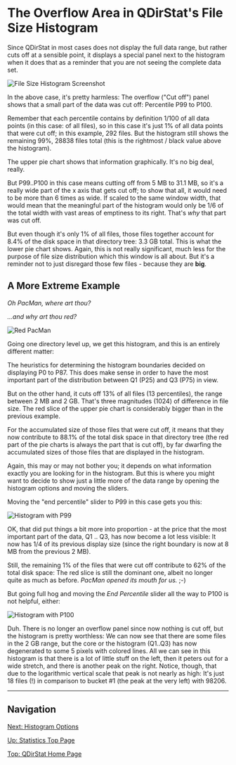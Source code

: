 # The Overflow Area in QDirStat's File Size Histogram

Since QDirStat in most cases does not display the full data range, but rather
cuts off at a sensible point, it displays a special panel next to the histogram
when it does that as a reminder that you are not seeing the complete data set.

![File Size Histogram Screenshot](https://github.com/shundhammer/qdirstat/blob/master/screenshots/QDirStat-histogram.png)

In the above case, it's pretty harmless: The overflow ("Cut off") panel shows
that a small part of the data was cut off: Percentile P99 to P100.

Remember that each percentile contains by definition 1/100 of all data points
(in this case: of all files), so in this case it's just 1% of all data points
that were cut off; in this example, 292 files. But the histogram still shows
the remaining 99%, 28838 files total (this is the rightmost / black value above
the histogram).

The upper pie chart shows that information graphically. It's no big deal,
really.

But P99..P100 in this case means cutting off from 5 MB to 31.1 MB, so it's a
really wide part of the x axis that gets cut off; to show that all, it would
need to be more than 6 times as wide. If scaled to the same window width, that
would mean that the meaningful part of the histogram would only be 1/6 of the
total width with vast areas of emptiness to its right. That's _why_ that part
was cut off.

But even though it's only 1% of all files, those files together account for
8.4% of the disk space in that directory tree: 3.3 GB total. This is what the
lower pie chart shows. Again, this is not really significant, much less for the
purpose of file size distribution which this window is all about. But it's a
reminder not to just disregard those few files - because they are **big**.


## A More Extreme Example

_Oh PacMan, where art thou?_

_...and why art thou red?_

![Red PacMan](https://github.com/shundhammer/qdirstat/blob/master/screenshots/QDirStat-histogram-log-scale.png)

Going one directory level up, we get this histogram, and this is an entirely
different matter:

The heuristics for determining the histogram boundaries decided on displaying
P0 to P87. This does make sense in order to have the most important part of the
distribution between Q1 (P25) and Q3 (P75) in view.

But on the other hand, it cuts off 13% of all files (13 percentiles), the range
between 2 MB and 2 GB. That's three magnitudes (1024) of difference in file
size. The red slice of the upper pie chart is considerably bigger than in the
previous example.

For the accumulated size of those files that were cut off, it means that they
now contribute to 88.1% of the total disk space in that directory tree (the red
part of the pie charts is always the part that is cut off), by far dwarfing the
accumulated sizes of those files that are displayed in the histogram.

Again, this may or may not bother you; it depends on what information exactly
you are looking for in the histogram. But this is where you might want to
decide to show just a little more of the data range by opening the histogram
options and moving the sliders.

Moving the "end percentile" slider to P99 in this case gets you this:

![Histogram with P99](https://github.com/shundhammer/qdirstat/blob/master/screenshots/QDirStat-histogram-P99.png)

OK, that did put things a bit more into proportion - at the price that the most
important part of the data, Q1 .. Q3, has now become a lot less visible: It now
has 1/4 of its previous display size (since the right boundary is now at 8 MB
from the previous 2 MB).

Still, the remaining 1% of the files that were cut off contribute to 62% of the
total disk space: The red slice is still the dominant one, albeit no longer
quite as much as before. _PacMan opened its mouth for us._  ;-)

But going full hog and moving the _End Percentile_ slider all the way to P100
is not helpful, either:

![Histogram with P100](https://github.com/shundhammer/qdirstat/blob/master/screenshots/QDirStat-histogram-P100.png)

Duh. There is no longer an overflow panel since now nothing is cut off, but the
histogram is pretty worthless: We can now see that there are some files in the
2 GB range, but the core or the histogram (Q1..Q3) has now degenerated to some
5 pixels with colored lines. All we can see in this histogram is that there is
a lot of little stuff on the left, then it peters out for a wide stretch, and
there is another peak on the right. Notice, though, that due to the logarithmic
vertical scale that peak is not nearly as high: It's just 18 files (!) in
comparison to bucket #1 (the peak at the very left) with 98206.




-----------------------------

## Navigation

[Next: Histogram Options](https://github.com/shundhammer/qdirstat/blob/master/doc/stats/Histogram-Options.md)

[Up: Statistics Top Page](https://github.com/shundhammer/qdirstat/blob/master/doc/stats/Statistics.md)

[Top: QDirStat Home Page](https://github.com/shundhammer/qdirstat/blob/master/README.md)
